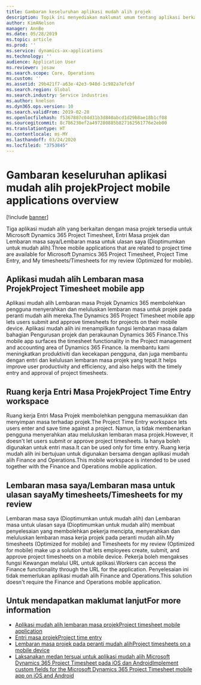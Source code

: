 ```yaml
---
title: Gambaran keseluruhan aplikasi mudah alih projek
description: Topik ini menyediakan maklumat umum tentang aplikasi berkaitan masa projek untuk Microsoft Dynamics 365 Project Timesheet, Entri Masa Projek dan Lembaran masa saya/Lembaran masa yang tersedia pada peranti mudah alih.
author: KimANelson
manager: AnnBe
ms.date: 05/28/2019
ms.topic: article
ms.prod: ''
ms.service: dynamics-ax-applications
ms.technology: ''
audience: Application User
ms.reviewer: josaw
ms.search.scope: Core, Operations
ms.custom: ''
ms.assetid: 29b421f7-a63e-42e3-940d-1c982a7efcbf
ms.search.region: Global
ms.search.industry: Service industries
ms.author: knelson
ms.dyn365.ops.version: 10
ms.search.validFrom: 2019-02-28
ms.openlocfilehash: f5367887c04d31b3d840abcd1d29b8ae18b1cf08
ms.sourcegitcommit: 8c786230ef2a497280885b827162561776e2eb00
ms.translationtype: HT
ms.contentlocale: ms-MY
ms.lasthandoff: 03/24/2020
ms.locfileid: "3753845"
---
```

# <a name="project-mobile-applications-overview"></a><span data-ttu-id="35001-103">Gambaran keseluruhan aplikasi mudah alih projek</span><span class="sxs-lookup"><span data-stu-id="35001-103">Project mobile applications overview</span></span>

[!include [banner](../includes/banner.md)]

<span data-ttu-id="35001-104">Tiga aplikasi mudah alih yang berkaitan dengan masa projek tersedia untuk Microsoft Dynamics 365 Project Timesheet, Entri Masa projek dan Lembaran masa saya/Lembaran masa untuk ulasan saya (Dioptimumkan untuk mudah alih).</span><span class="sxs-lookup"><span data-stu-id="35001-104">Three mobile applications that are related to project time are available for Microsoft Dynamics 365 Project Timesheet, Project Time Entry, and My timesheets/Timesheets for my review (Optimized for mobile).</span></span>

## <a name="project-timesheet-mobile-app"></a><span data-ttu-id="35001-105">Aplikasi mudah alih Lembaran masa Projek</span><span class="sxs-lookup"><span data-stu-id="35001-105">Project Timesheet mobile app</span></span>

<span data-ttu-id="35001-106">Aplikasi mudah alih Lembaran masa Projek Dynamics 365 membolehkan pengguna menyerahkan dan meluluskan lembaran masa untuk projek pada peranti mudah alih mereka.</span><span class="sxs-lookup"><span data-stu-id="35001-106">The Dynamics 365 Project Timesheet mobile app lets users submit and approve timesheets for projects on their mobile device.</span></span> <span data-ttu-id="35001-107">Aplikasi mudah alih ini menampilkan fungsi lembaran masa dalam bahagian Pengurusan projek dan perakaunan Dynamics 365 Finance.</span><span class="sxs-lookup"><span data-stu-id="35001-107">This mobile app surfaces the timesheet functionality in the Project management and accounting area of Dynamics 365 Finance.</span></span> <span data-ttu-id="35001-108">Ia membantu kami meningkatkan produktiviti dan kecekapan pengguna, dan juga membantu dengan entri dan kelulusan lembaran masa projek yang tepat.</span><span class="sxs-lookup"><span data-stu-id="35001-108">It helps improve user productivity and efficiency, and also helps with the timely entry and approval of project timesheets.</span></span>

## <a name="project-time-entry-workspace"></a><span data-ttu-id="35001-109">Ruang kerja Entri Masa Projek</span><span class="sxs-lookup"><span data-stu-id="35001-109">Project Time Entry workspace</span></span>

<span data-ttu-id="35001-110">Ruang kerja Entri Masa Projek membolehkan pengguna memasukkan dan menyimpan masa terhadap projek.</span><span class="sxs-lookup"><span data-stu-id="35001-110">The Project Time Entry workspace lets users enter and save time against a project.</span></span> <span data-ttu-id="35001-111">Namun, ia tidak membenarkan pengguna menyerahkan atau meluluskan lembaran masa projek.</span><span class="sxs-lookup"><span data-stu-id="35001-111">However, it doesn't let users submit or approve project timesheets.</span></span> <span data-ttu-id="35001-112">Ia hanya boleh digunakan untuk entri masa.</span><span class="sxs-lookup"><span data-stu-id="35001-112">It can be used only for time entry.</span></span> <span data-ttu-id="35001-113">Ruang kerja mudah alih ini bertujuan untuk digunakan bersama dengan aplikasi mudah alih Finance and Operations.</span><span class="sxs-lookup"><span data-stu-id="35001-113">This mobile workspace is intended to be used together with the Finance and Operations mobile application.</span></span>

## <a name="my-timesheetstimesheets-for-my-review"></a><span data-ttu-id="35001-114">Lembaran masa saya/Lembaran masa untuk ulasan saya</span><span class="sxs-lookup"><span data-stu-id="35001-114">My timesheets/Timesheets for my review</span></span>

<span data-ttu-id="35001-115">Lembaran masa saya (Dioptimumkan untuk mudah alih) dan Lembaran masa untuk ulasan saya (Dioptimumkan untuk mudah alih) membuat penyelesaian yang membolehkan pekerja mencipta, menyerahkan dan meluluskan lembaran masa kerja projek pada peranti mudah alih.</span><span class="sxs-lookup"><span data-stu-id="35001-115">My timesheets (Optimized for mobile) and Timesheets for my review (Optimized for mobile) make up a solution that lets employees create, submit, and approve project timesheets on a mobile device.</span></span> <span data-ttu-id="35001-116">Pekerja boleh mengakses fungsi Kewangan melalui URL untuk aplikasi.</span><span class="sxs-lookup"><span data-stu-id="35001-116">Workers can access the Finance functionality through the URL for the application.</span></span> <span data-ttu-id="35001-117">Penyelesaian ini tidak memerlukan aplikasi mudah alih Finance and Operations.</span><span class="sxs-lookup"><span data-stu-id="35001-117">This solution doesn't require the Finance and Operations mobile application.</span></span>

## <a name="for-more-information"></a><span data-ttu-id="35001-118">Untuk mendapatkan maklumat lanjut</span><span class="sxs-lookup"><span data-stu-id="35001-118">For more information</span></span>

- [<span data-ttu-id="35001-119">Aplikasi mudah alih lembaran masa projek</span><span class="sxs-lookup"><span data-stu-id="35001-119">Project timesheet mobile application</span></span>](project-timesheet.md)
- [<span data-ttu-id="35001-120">Entri masa projek</span><span class="sxs-lookup"><span data-stu-id="35001-120">Project time entry</span></span>]( project-time-entry-mobile-workspace.md)
- [<span data-ttu-id="35001-121">Lembaran masa projek pada peranti mudah alih</span><span class="sxs-lookup"><span data-stu-id="35001-121">Project timesheets on a mobile device</span></span>](Mobile-timesheets.md)
- [<span data-ttu-id="35001-122">Laksanakan medan tersuai untuk aplikasi mudah alih Microsoft Dynamics 365 Project Timesheet pada iOS dan Android</span><span class="sxs-lookup"><span data-stu-id="35001-122">Implement custom fields for the Microsoft Dynamics 365 Project Timesheet mobile app on iOS and Android</span></span>](custom-fields-mobile.md)
